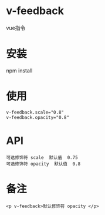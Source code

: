 # v-feedback
vue指令

# 安装
npm install

# 使用
```
v-feedback.scale="0.8"
v-feedback.opacity="0.8"
```

# API
```
可选修饰符 scale  默认值  0.75
可选修饰符 opacity  默认值  0.8
```

# 备注
```
<p v-feedback>默认修饰符 opacity </p>
```
